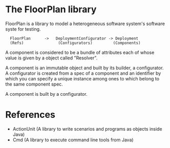 # The FloorPlan library
FloorPlan is a library to model a heterogeneous software system's software syste
for testing.

```
  FloorPlan      ->   DeploymentConfigurator -> Deployment
  (Refs)               (Configurators)         (Components)
```


A component is considered to be a bundle of attributes each of whose value is 
given by a object called "Resolver".

A component is an immutable object and built by its builder, a configurator.
A configurator is created from a spec of a component and an identifier by which
you can specify a unique instance among ones to which belong to the same component
spec.



A component is built by a configurator.

# References
* ActionUnit (A library to write scenarios and programs as objects inside Java)
* Cmd (A library to execute command line tools from Java)